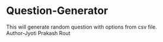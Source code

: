 # Question-Generator
This will generate random question with options from csv file.
<br>
Author-Jyoti Prakash Rout
